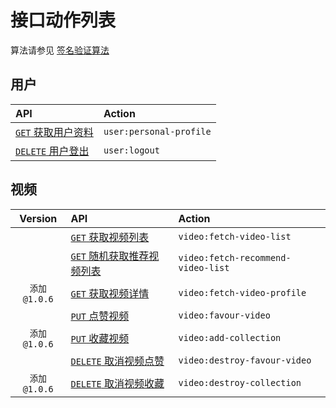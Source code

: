 # 接口动作列表

算法请参见 [签名验证算法](../../signature-authorization.md)

## 用户

API                                        | Action
:----------------------------------------- | :----------------------
[`GET` 获取用户资料][get.personal-profile] | `user:personal-profile`
[`DELETE` 用户登出][delete.logout]         | `user:logout`

## 视频

Version      | API                                                          | Action
:----------: | :----------------------------------------------------------- | :--------------------------------
             | [`GET` 获取视频列表][get.get-video-list]                     | `video:fetch-video-list`
             | [`GET` 随机获取推荐视频列表][get.fetch-recommend-video-list] | `video:fetch-recommend-video-list`
`添加@1.0.6` | [`GET` 获取视频详情][get.get-video-profile]                  | `video:fetch-video-profile`
             | [`PUT` 点赞视频][put.favour-video]                           | `video:favour-video`
`添加@1.0.6` | [`PUT` 收藏视频][put.add-collection]                         | `video:add-collection`
             | [`DELETE` 取消视频点赞][del.del.destroy-favourite-video]     | `video:destroy-favour-video`
`添加@1.0.6` | [`DELETE` 取消视频收藏][del.destroy-collected-video]         | `video:destroy-collection`

[get.personal-profile]: ./api/user/get.personal-profile.md
[delete.logout]: ./api/user/delete.logout.md

[get.get-video-list]: ./api/video/get.get-video-list.md
[get.fetch-recommend-video-list]: ./api/video/get.fetch-recommend-video-list.md
[get.get-video-profile]: ./api/video/get.get-video-profile.md
[put.favour-video]: ./api/video/put.favour-video.md
[put.add-collection]: ./api/video/put.add-collection.md
[del.del.destroy-favourite-video]: ./api/video/del.del.destroy-favourite-video.md
[del.destroy-collected-video]: ./api/video/del.destroy-collected-video.md
